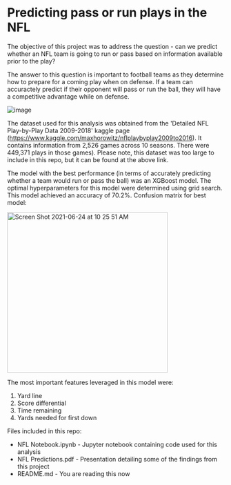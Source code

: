 # Predicting pass or run plays in the NFL

The objective of this project was to address the question - can we predict whether an NFL team is going to run or pass based on information available prior to the play?

The answer to this question is important to football teams as they determine how to prepare for a coming play when on defense. If a team can accuractely predict if their opponent will pass or run the ball, they will have a competitive advantage while on defense.

![image](https://user-images.githubusercontent.com/81783731/123434356-628cb300-d59a-11eb-89cd-cbad69f8eb60.png)

The dataset used for this analysis was obtained from the 'Detailed NFL Play-by-Play Data 2009-2018' kaggle page (https://www.kaggle.com/maxhorowitz/nflplaybyplay2009to2016). It contains information from 2,526 games across 10 seasons. There were 449,371 plays in those games). Please note, this dataset was too large to include in this repo, but it can be found at the above link.

The model with the best performance (in terms of accurately predicting whether a team would run or pass the ball) was an XGBoost model. The optimal hyperparameters for this model were determined using grid search. This model achieved an accuracy of 70.2%. Confusion matrix for best model:

<img width="372" alt="Screen Shot 2021-06-24 at 10 25 51 AM" src="https://user-images.githubusercontent.com/81783731/123435133-3887c080-d59b-11eb-94c2-23b160fca480.png">

The most important features leveraged in this model were:
1. Yard line
2. Score differential
3. Time remaining
4. Yards needed for first down

Files included in this repo:
- NFL Notebook.ipynb - Jupyter notebook containing code used for this analysis
- NFL Predictions.pdf - Presentation detailing some of the findings from this project
- README.md - You are reading this now
